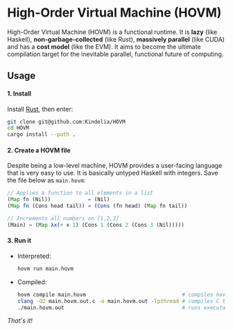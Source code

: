 High-Order Virtual Machine (HOVM)
=================================

High-Order Virtual Machine (HOVM) is a functional runtime. It is **lazy** (like
Haskell), **non-garbage-collected** (like Rust), **massively parallel** (like
CUDA) and has a **cost model** (like the EVM). It aims to become the ultimate
compilation target for the inevitable parallel, functional future of computing.

Usage
-----

#### 1. Install

Install [Rust](https://www.rust-lang.org/), then enter:

```bash
git clone git@github.com:Kindelia/HOVM
cd HOVM
cargo install --path .
```

#### 2. Create a HOVM file

Despite being a low-level machine, HOVM provides a user-facing language that is
very easy to use. It is basically untyped Haskell with integers. Save the file
below as `main.hovm`:

```javascript
// Applies a function to all elements in a list
(Map fn (Nil))            = (Nil)
(Map fn (Cons head tail)) = (Cons (fn head) (Map fn tail))

// Increments all numbers on [1,2,3]
(Main) = (Map λx(+ x 1) (Cons 1 (Cons 2 (Cons 3 (Nil)))))
```

#### 3. Run it

* Interpreted:

    ```bash
    hovm run main.hovm
    ```

* Compiled:

    ```bash
    hovm compile main.hovm                               # compiles hovm to C
    clang -O2 main.hovm.out.c -o main.hovm.out -lpthread # compiles C to executable
    ./main.hovm.out                                      # runs executable
    ```

*That's it!*
